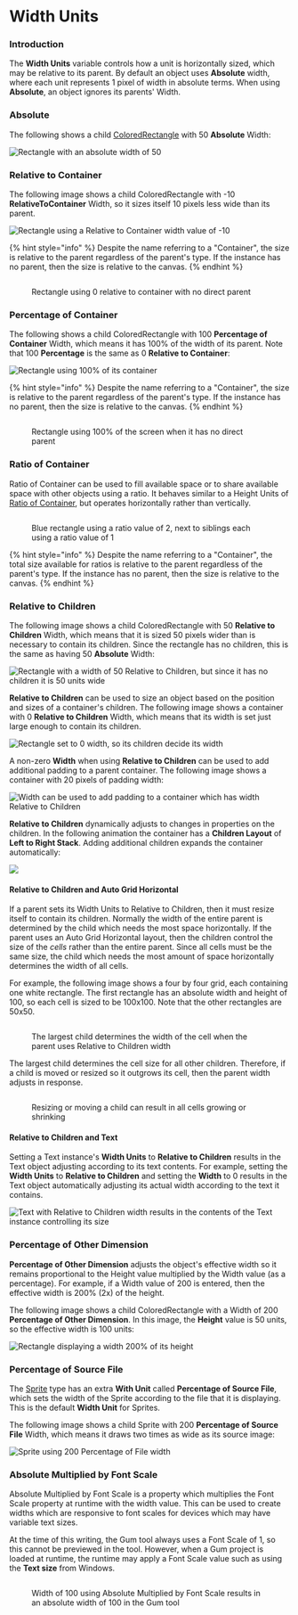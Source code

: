 # Width Units

### Introduction

The **Width Units** variable controls how a unit is horizontally sized, which may be relative to its parent. By default an object uses **Absolute** width, where each unit represents 1 pixel of width in absolute terms. When using **Absolute**, an object ignores its parents' Width.

### Absolute

The following shows a child [ColoredRectangle](../coloredrectangle.md) with 50 **Absolute** Width:

![Rectangle with an absolute width of 50](<../../../.gitbook/assets/11_05 35 01.png>)

### Relative to Container

The following image shows a child ColoredRectangle with -10 **RelativeToContainer** Width, so it sizes itself 10 pixels less wide than its parent.

![Rectangle using a Relative to Container width value of -10](<../../../.gitbook/assets/11_05 36 16.png>)

{% hint style="info" %}
Despite the name referring to a "Container", the size is relative to the parent regardless of the parent's type. If the instance has no parent, then the size is relative to the canvas.
{% endhint %}

<figure><img src="../../../.gitbook/assets/image (70).png" alt=""><figcaption><p>Rectangle using 0 relative to container with no direct parent</p></figcaption></figure>

### Percentage of Container

The following shows a child ColoredRectangle with 100 **Percentage of Container** Width, which means it has 100% of the width of its parent. Note that 100 **Percentage** is the same as 0 **Relative to Container**:

![Rectangle using 100% of its container](<../../../.gitbook/assets/02_10 09 01.png>)

{% hint style="info" %}
Despite the name referring to a "Container", the size is relative to the parent regardless of the parent's type. If the instance has no parent, then the size is relative to the canvas.
{% endhint %}

<figure><img src="../../../.gitbook/assets/image (69).png" alt=""><figcaption><p>Rectangle using 100% of the screen when it has no direct parent</p></figcaption></figure>

### Ratio of Container

Ratio of Container can be used to fill available space or to share available space with other objects using a ratio. It behaves similar to a Height Units of [Ratio of Container](height-units.md#ratio-of-container), but operates horizontally rather than vertically.

<figure><img src="../../../.gitbook/assets/image (1) (1) (1) (1) (1) (1) (1) (1) (1) (1) (1) (1) (1) (1).png" alt=""><figcaption><p>Blue rectangle using a ratio value of 2, next to siblings each using a ratio value of 1</p></figcaption></figure>

{% hint style="info" %}
Despite the name referring to a "Container", the total size available for ratios is relative to the parent regardless of the parent's type. If the instance has no parent, then the size is relative to the canvas.
{% endhint %}

### Relative to Children

The following image shows a child ColoredRectangle with 50 **Relative to Children** Width, which means that it is sized 50 pixels wider than is necessary to contain its children. Since the rectangle has no children, this is the same as having 50 **Absolute** Width:

![Rectangle with a width of 50 Relative to Children, but since it has no children it is 50 units wide](<../../../.gitbook/assets/11_05 46 44.png>)

**Relative to Children** can be used to size an object based on the position and sizes of a container's children. The following image shows a container with 0 **Relative to Children** Width, which means that its width is set just large enough to contain its children.

![Rectangle set to 0 width, so its children decide its width](<../../../.gitbook/assets/11_05 48 45.png>)

A non-zero **Width** when using **Relative to Children** can be used to add additional padding to a parent container. The following image shows a container with 20 pixels of padding width:

![Width can be used to add padding to a container which has width Relative to Children](<../../../.gitbook/assets/11_05 49 45.png>)

**Relative to Children** dynamically adjusts to changes in properties on the children. In the following animation the container has a **Children Layout** of **Left to Right Stack**. Adding additional children expands the container automatically:

![](<../../../.gitbook/assets/LeftToRightStackSizeChildren (1).gif>)

#### Relative to Children and Auto Grid Horizontal

If a parent sets its Width Units to Relative to Children, then it must resize itself to contain its children. Normally the width of the entire parent is determined by the child which needs the most space horizontally. If the parent uses an Auto Grid Horizontal layout, then the children control the size of the _cells_ rather than the entire parent. Since all cells must be the same size, the child which needs the most amount of space horizontally determines the width of all cells.

For example, the following image shows a four by four grid, each containing one white rectangle. The first rectangle has an absolute width and height of 100, so each cell is sized to be 100x100. Note that the other rectangles are 50x50.

<figure><img src="../../../.gitbook/assets/11_15 30 38.png" alt=""><figcaption><p>The largest child determines the width of the cell when the parent uses Relative to Children width</p></figcaption></figure>

The largest child determines the cell size for all other children. Therefore, if a child is moved or resized so it outgrows its cell, then the parent width adjusts in response.

<figure><img src="../../../.gitbook/assets/11_15 34 05.gif" alt=""><figcaption><p>Resizing or moving a child can result in all cells growing or shrinking</p></figcaption></figure>

#### Relative to Children and Text

Setting a Text instance's **Width Units** to **Relative to Children** results in the Text object adjusting according to its text contents. For example, setting the **Width Units** to **Relative to Children** and setting the **Width** to 0 results in the Text object automatically adjusting its actual width according to the text it contains.

![Text with Relative to Children width results in the contents of the Text instance controlling its size](<../../../.gitbook/assets/11_05 52 48.png>)

### Percentage of Other Dimension

**Percentage of Other Dimension** adjusts the object's effective width so it remains proportional to the Height value multiplied by the Width value (as a percentage). For example, if a Width value of 200 is entered, then the effective width is 200% (2x) of the height.

The following image shows a child ColoredRectangle with a Width of 200 **Percentage of Other Dimension**. In this image, the **Height** value is 50 units, so the effective width is 100 units:

![Rectangle displaying a width 200% of its height](<../../../.gitbook/assets/11_05 55 15.png>)

### Percentage of Source File

The [Sprite](../sprite/) type has an extra **With Unit** called **Percentage of Source File**, which sets the width of the Sprite according to the file that it is displaying. This is the default **Width Unit** for Sprites.

The following image shows a child Sprite with 200 **Percentage of Source File** Width, which means it draws two times as wide as its source image:

![Sprite using 200 Percentage of File width](<../../../.gitbook/assets/11_05 58 09.png>)

### Absolute Multiplied by Font Scale

Absolute Multiplied by Font Scale is a property which multiplies the Font Scale property at runtime with the width value. This can be used to create widths which are responsive to font scales for devices which may have variable text sizes.

At the time of this writing, the Gum tool always uses a Font Scale of 1, so this cannot be previewed in the tool. However, when a Gum project is loaded at runtime, the runtime may apply a Font Scale value such as using the **Text size** from Windows.

<figure><img src="../../../.gitbook/assets/image (1) (1) (1) (1) (1) (1) (1) (1) (1) (1) (1) (1) (1) (1) (1).png" alt=""><figcaption><p>Width of 100 using Absolute Multiplied by Font Scale results in an absolute width of 100 in the Gum tool</p></figcaption></figure>

